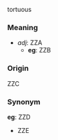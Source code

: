 tortuous
### Meaning
+ _adj_: ZZA
    + __eg__: ZZB

### Origin

ZZC

### Synonym

__eg__: ZZD

+ ZZE


